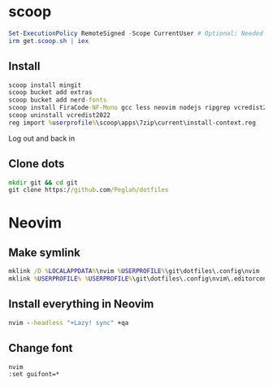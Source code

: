 # scoop
```powershell
Set-ExecutionPolicy RemoteSigned -Scope CurrentUser # Optional: Needed to run a remote script the first time
irm get.scoop.sh | iex
```

## Install
```cmd
scoop install mingit
scoop bucket add extras
scoop bucket add nerd-fonts
scoop install FiraCode-NF-Mono gcc less neovim nodejs ripgrep vcredist2022 wezterm
scoop uninstall vcredist2022
reg import %userprofile%\scoop\apps\7zip\current\install-context.reg
```

Log out and back in

## Clone dots
```cmd
mkdir git && cd git
git clone https://github.com/Peglah/dotfiles
```

# Neovim
## Make symlink
```cmd
mklink /D %LOCALAPPDATA%\nvim %USERPROFILE%\git\dotfiles\.config\nvim
mklink %USERPROFILE% %USERPROFILE%\git\dotfiles\.config\nvim\.editorconfig
```

## Install everything in Neovim
```cmd
nvim --headless "+Lazy! sync" +qa
```

## Change font
```
nvim
:set guifont=*
```
